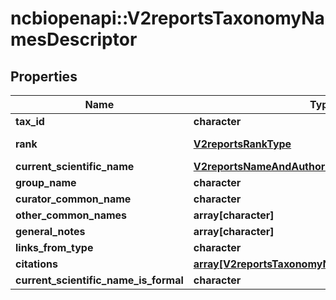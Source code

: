 # ncbiopenapi::V2reportsTaxonomyNamesDescriptor


## Properties
Name | Type | Description | Notes
------------ | ------------- | ------------- | -------------
**tax_id** | **character** |  | [optional] 
**rank** | [**V2reportsRankType**](v2reportsRankType.md) |  | [optional] [Enum: ] 
**current_scientific_name** | [**V2reportsNameAndAuthority**](v2reportsNameAndAuthority.md) |  | [optional] 
**group_name** | **character** |  | [optional] 
**curator_common_name** | **character** |  | [optional] 
**other_common_names** | **array[character]** |  | [optional] 
**general_notes** | **array[character]** |  | [optional] 
**links_from_type** | **character** |  | [optional] 
**citations** | [**array[V2reportsTaxonomyNamesDescriptorCitation]**](v2reportsTaxonomyNamesDescriptorCitation.md) |  | [optional] 
**current_scientific_name_is_formal** | **character** |  | [optional] 


